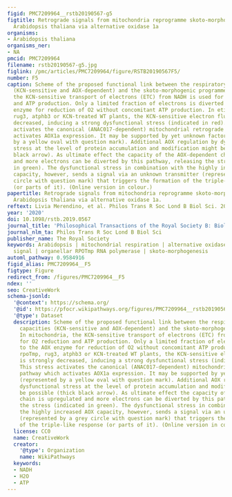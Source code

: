 ```yaml
---
figid: PMC7209964__rstb20190567-g5
figtitle: Retrograde signals from mitochondria reprogramme skoto-morphogenesis in
  Arabidopsis thaliana via alternative oxidase 1a
organisms:
- Arabidopsis thaliana
organisms_ner:
- NA
pmcid: PMC7209964
filename: rstb20190567-g5.jpg
figlink: /pmc/articles/PMC7209964/figure/RSTB20190567F5/
number: F5
caption: Scheme of the proposed functional link between the respiratory chain capacities
  (KCN-sensitive and AOX-dependent) and the skoto-morphogenic programme. In mitochondria,
  the KCN-sensitive transport of electrons (ETC) from NADH is used for O2 reduction
  and ATP production. Only a limited fraction of electrons is diverted to the AOX
  enzyme for reduction of O2 without concomitant ATP production. In etiolated rpoTmp,
  rug3, atphb3 or KCN-treated WT plants, the KCN-sensitive electron flux is strongly
  decreased, inducing a strong dysfunctional stress (indicated in red). This stress
  activates the canonical (ANAC017-dependent) mitochondrial retrograde pathway which
  activates AOX1a expression. It may be supported by yet unknown factors (represented
  by a yellow oval with question mark). Additional AOX regulation by dysfunctional
  stress at the level of protein accumulation and modification might be possible (thick
  black arrow). As ultimate effect the capacity of the AOX-dependent chain is upregulated
  and more electrons can be diverted by this pathway, releasing the stress (indicated
  in green). The dysfunctional stress in combination with the highly increased AOX
  capacity, however, sends a signal via an unknown transmitter (represented by a grey
  circle with question mark) that triggers the formation of the triple-like response
  (or parts of it). (Online version in colour.)
papertitle: Retrograde signals from mitochondria reprogramme skoto-morphogenesis in
  Arabidopsis thaliana via alternative oxidase 1a.
reftext: Livia Merendino, et al. Philos Trans R Soc Lond B Biol Sci. 2020 Jun 22;375(1801):20190567.
year: '2020'
doi: 10.1098/rstb.2019.0567
journal_title: 'Philosophical Transactions of the Royal Society B: Biological Sciences'
journal_nlm_ta: Philos Trans R Soc Lond B Biol Sci
publisher_name: The Royal Society
keywords: Arabidopsis | mitochondrial respiration | alternative oxidase | retrograde
  signal | organellar RPOTmp RNA polymerase | skoto-morphogenesis
automl_pathway: 0.9584916
figid_alias: PMC7209964__F5
figtype: Figure
redirect_from: /figures/PMC7209964__F5
ndex: ''
seo: CreativeWork
schema-jsonld:
  '@context': https://schema.org/
  '@id': https://pfocr.wikipathways.org/figures/PMC7209964__rstb20190567-g5.html
  '@type': Dataset
  description: Scheme of the proposed functional link between the respiratory chain
    capacities (KCN-sensitive and AOX-dependent) and the skoto-morphogenic programme.
    In mitochondria, the KCN-sensitive transport of electrons (ETC) from NADH is used
    for O2 reduction and ATP production. Only a limited fraction of electrons is diverted
    to the AOX enzyme for reduction of O2 without concomitant ATP production. In etiolated
    rpoTmp, rug3, atphb3 or KCN-treated WT plants, the KCN-sensitive electron flux
    is strongly decreased, inducing a strong dysfunctional stress (indicated in red).
    This stress activates the canonical (ANAC017-dependent) mitochondrial retrograde
    pathway which activates AOX1a expression. It may be supported by yet unknown factors
    (represented by a yellow oval with question mark). Additional AOX regulation by
    dysfunctional stress at the level of protein accumulation and modification might
    be possible (thick black arrow). As ultimate effect the capacity of the AOX-dependent
    chain is upregulated and more electrons can be diverted by this pathway, releasing
    the stress (indicated in green). The dysfunctional stress in combination with
    the highly increased AOX capacity, however, sends a signal via an unknown transmitter
    (represented by a grey circle with question mark) that triggers the formation
    of the triple-like response (or parts of it). (Online version in colour.)
  license: CC0
  name: CreativeWork
  creator:
    '@type': Organization
    name: WikiPathways
  keywords:
  - NADH
  - H2O
  - ATP
---
```

